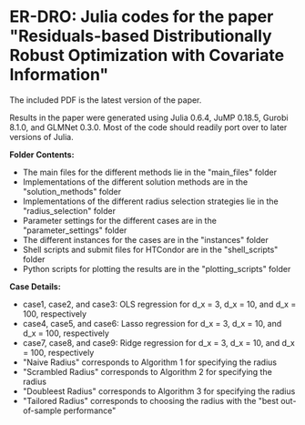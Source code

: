 # ER-DRO: Julia codes for the paper "Residuals-based Distributionally Robust Optimization with Covariate Information"

The included PDF is the latest version of the paper.

Results in the paper were generated using Julia 0.6.4, JuMP 0.18.5, Gurobi 8.1.0, and GLMNet 0.3.0. Most of the code should readily port over to later versions of Julia.


**Folder Contents:**
* The main files for the different methods lie in the "main_files" folder
* Implementations of the different solution methods are in the "solution_methods" folder
* Implementations of the different radius selection strategies lie in the "radius_selection" folder
* Parameter settings for the different cases are in the "parameter_settings" folder
* The different instances for the cases are in the "instances" folder
* Shell scripts and submit files for HTCondor are in the "shell_scripts" folder
* Python scripts for plotting the results are in the "plotting_scripts" folder


**Case Details:**
* case1, case2, and case3: OLS regression for d_x = 3, d_x = 10, and d_x = 100, respectively
* case4, case5, and case6: Lasso regression for d_x = 3, d_x = 10, and d_x = 100, respectively
* case7, case8, and case9: Ridge regression for d_x = 3, d_x = 10, and d_x = 100, respectively
* "Naive Radius" corresponds to Algorithm 1 for specifying the radius
* "Scrambled Radius" corresponds to Algorithm 2 for specifying the radius
* "Doubleest Radius" corresponds to Algorithm 3 for specifying the radius
* "Tailored Radius" corresponds to choosing the radius with the "best out-of-sample performance"
